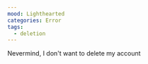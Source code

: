 ```yaml
---
mood: Lighthearted
categories: Error
tags:
  - deletion
---
```

Nevermind, I don't want to delete my account
